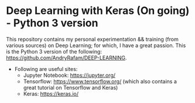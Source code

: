 # Deep Learning with Keras (On going) - Python 3 version

This repository contains my personal experimentation && training (from various sources) on Deep Learning; for which, I have a great passion. This is the Python 3 version of the following: https://github.com/AndryRafam/DEEP-LEARNING. 

- Following are useful sites:
    - Jupyter Notebook: https://jupyter.org/
    - Tensorflow: https://www.tensorflow.org/ (which also contains a great tutorial on Tensorflow and Keras)
    - Keras: https://keras.io/
    
